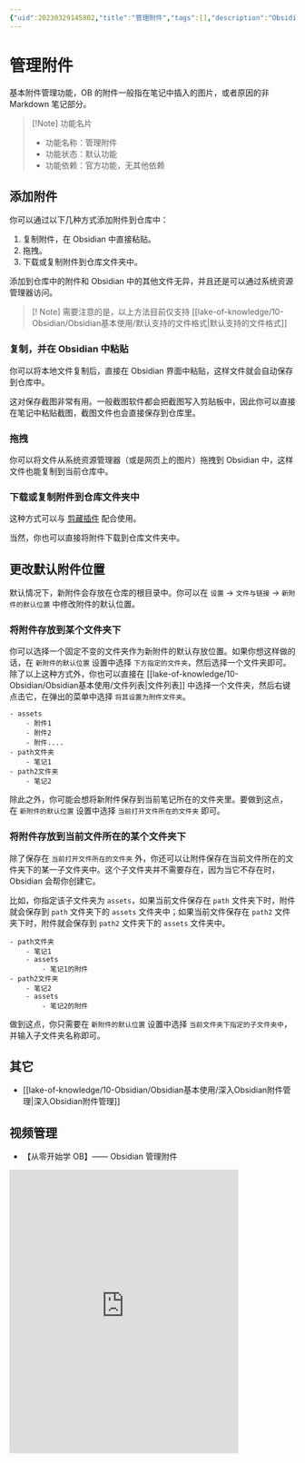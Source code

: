 ```yaml
---
{"uid":20230329145802,"title":"管理附件","tags":[],"description":"Obsidian 管理附件，如何管理附件，附件操作","author":"OS","type":"other","draft":false,"editable":false,"modified":20231108124250,"dg-publish":true,"permalink":"/lake-of-knowledge/10-obsidian/obsidian//","dgPassFrontmatter":true}
---
```



# 管理附件

基本附件管理功能，OB 的附件一般指在笔记中插入的图片，或者原因的非 Markdown 笔记部分。

> [!Note] 功能名片
> - 功能名称：管理附件
> - 功能状态：默认功能
> - 功能依赖：官方功能，无其他依赖

## 添加附件

你可以通过以下几种方式添加附件到仓库中：

1. 复制附件，在 Obsidian 中直接粘贴。
2. 拖拽。
3. 下载或复制附件到仓库文件夹中。

添加到仓库中的附件和 Obsidian 中的其他文件无异，并且还是可以通过系统资源管理器访问。

> [! Note]
> 需要注意的是，以上方法目前仅支持 [[lake-of-knowledge/10-Obsidian/Obsidian基本使用/默认支持的文件格式\|默认支持的文件格式]]

### 复制，并在 Obsidian 中粘贴

你可以将本地文件复制后，直接在 Obsidian 界面中粘贴，这样文件就会自动保存到仓库中。

这对保存截图非常有用。一般截图软件都会把截图写入剪贴板中，因此你可以直接在笔记中粘贴截图，截图文件也会直接保存到仓库里。

### 拖拽

你可以将文件从系统资源管理器（或是网页上的图片）拖拽到 Obsidian 中，这样文件也能复制到当前仓库中。

### 下载或复制附件到仓库文件夹中

这种方式可以与 [剪藏插件](https://publish.obsidian.md/help-zh/%E4%BD%BF%E7%94%A8%E6%8C%87%E5%8D%97/%E6%8D%95%E8%8E%B7%E4%BF%A1%E6%81%AF#%E4%BD%BF%E7%94%A8%E5%89%AA%E8%97%8F%E6%8F%92%E4%BB%B6) 配合使用。

当然，你也可以直接将附件下载到仓库文件夹中。

## 更改默认附件位置

默认情况下，新附件会存放在仓库的根目录中。你可以在 `设置` -> `文件与链接` -> `新附件的默认位置` 中修改附件的默认位置。

### 将附件存放到某个文件夹下

你可以选择一个固定不变的文件夹作为新附件的默认存放位置。如果你想这样做的话，在 `新附件的默认位置` 设置中选择 `下方指定的文件夹`，然后选择一个文件夹即可。除了以上这种方式外，你也可以直接在 [[lake-of-knowledge/10-Obsidian/Obsidian基本使用/文件列表\|文件列表]] 中选择一个文件夹，然后右键点击它，在弹出的菜单中选择 `将其设置为附件文件夹`。

```
- assets
	- 附件1
	- 附件2
	- 附件....
- path文件夹
	- 笔记1
- path2文件夹
	- 笔记2
```

除此之外，你可能会想将新附件保存到当前笔记所在的文件夹里。要做到这点，在 `新附件的默认位置` 设置中选择 `当前打开文件所在的文件夹` 即可。

### 将附件存放到当前文件所在的某个文件夹下

除了保存在 `当前打开文件所在的文件夹` 外，你还可以让附件保存在当前文件所在的文件夹下的某一子文件夹中。这个子文件夹并不需要存在，因为当它不存在时，Obsidian 会帮你创建它。

比如，你指定该子文件夹为 `assets`，如果当前文件保存在 `path` 文件夹下时，附件就会保存到 `path` 文件夹下的 `assets` 文件夹中；如果当前文件保存在 `path2` 文件夹下时，附件就会保存到 `path2` 文件夹下的 `assets` 文件夹中。

```
- path文件夹
	- 笔记1
	- assets
		- 笔记1的附件
- path2文件夹
	- 笔记2
	- assets
		- 笔记2的附件
```

做到这点，你只需要在 `新附件的默认位置` 设置中选择 `当前文件夹下指定的子文件夹中`，并输入子文件夹名称即可。

## 其它

- [[lake-of-knowledge/10-Obsidian/Obsidian基本使用/深入Obsidian附件管理\|深入Obsidian附件管理]]

## 视频管理

- 【从零开始学 OB】—— Obsidian 管理附件

<iframe src="https://player.bilibili.com/player.html?aid=449781974&bvid=BV1cj41147Zk&cid=1303707518&p=1&autoplay=false" scrolling="no" border="0" frameborder="no" framespacing="0" allowfullscreen="true" width="80%" height="500"> </iframe>